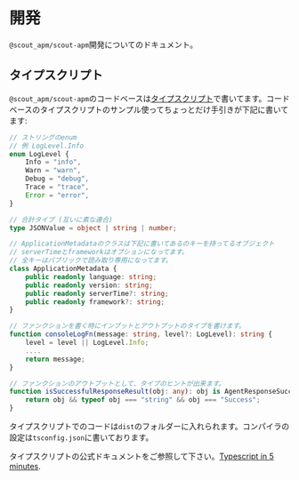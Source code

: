 # 開発 #

`@scout_apm/scout-apm`開発についてのドキュメント。

## タイプスクリプト ##

`@scout_apm/scout-apm`のコードベースは[タイプスクリプト](https://www.typescriptlang.org/)で書いてます。コードベースのタイプスクリプトのサンプル使ってちょっとだけ手引きが下記に書いてます:

```typescript
// ストリングのenum
// 例 LogLevel.Info
enum LogLevel {
    Info = "info",
    Warn = "warn",
    Debug = "debug",
    Trace = "trace",
    Error = "error",
}

// 合計タイプ (互いに素な連合)
type JSONValue = object | string | number;

// ApplicationMetadataのクラスは下記に書いてあるのキーを持ってるオブジェクト
// serverTimeとframeworkはオプションになってます。
// 全キーはパブリックで読み取り専用になってます。
class ApplicationMetadata {
    public readonly language: string;
    public readonly version: string;
    public readonly serverTime?: string;
    public readonly framework?: string;
}

// ファンクションを書く時にインプットとアウトプットのタイプを書けます。
function consoleLogFn(message: string, level?: LogLevel): string {
    level = level || LogLevel.Info;
    ....
    return message;
}

// ファンクションのアウトプットとして、タイプのヒントが出来ます。
function isSuccessfulResponseResult(obj: any): obj is AgentResponseSuccessResult {
    return obj && typeof obj === "string" && obj === "Success";
}
```

タイプスクリプトでのコードは`dist`のフォルダーに入れられます。コンパイラの設定は`tsconfig.json`に書いております。

タイプスクリプトの公式ドキュメントをご参照して下さい。[Typescript in 5 minutes](https://www.typescriptlang.org/docs/handbook/typescript-in-5-minutes.html).
